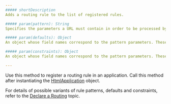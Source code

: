 ```yaml
---
##### shortDescription
Adds a routing rule to the list of registered rules.

##### param(pattern): String
Specifies the parameters a URL must contain in order to be processed by the rule.

##### param(defaults): Object
An object whose field names correspond to the pattern parameters. These fields are set to the parameters' default values.

##### param(constraints): Object
An object whose field names correspond to the pattern parameters. These fields are set to the parameters' constraint expressions.

---
```

Use this method to register a routing rule in an application. Call this method after instantiating the [HtmlApplication](/api-reference/40%20SPA%20Framework/HtmlApplication '/Documentation/ApiReference/SPA_Framework/HtmlApplication/') object.

For details of possible variants of rule patterns, defaults and constraints, refer to the [Declare a Routing](/concepts/40%20SPA%20Framework/3%20Navigation%20and%20Routing/1%20Declare%20a%20Routing.md '/Documentation/Guide/SPA_Framework/Navigation_and_Routing/#Declare_a_Routing') topic.